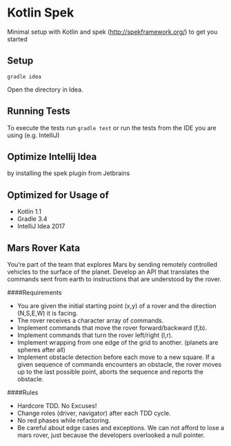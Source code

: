 # Kotlin Spek

Minimal setup with Kotlin and spek (http://spekframework.org/) to get you started

## Setup

    gradle idea

Open the directory in Idea.

## Running Tests

To execute the tests run `gradle test` or run the tests from the IDE you are using (e.g. IntelliJ)

## Optimize Intellij Idea

by installing the spek plugin from Jetbrains

## Optimized for Usage of
- Kotlin 1.1
- Gradle 3.4
- IntelliJ Idea 2017

## Mars Rover Kata

You’re part of the team that explores Mars by sending remotely controlled vehicles to the surface of the planet.
Develop an API that translates the commands sent from earth to instructions that are understood by the rover.

####Requirements
* You are given the initial starting point (x,y) of a rover and the direction (N,S,E,W) it is facing.
* The rover receives a character array of commands.
* Implement commands that move the rover forward/backward (f,b).
* Implement commands that turn the rover left/right (l,r).
* Implement wrapping from one edge of the grid to another. (planets are spheres after all)
* Implement obstacle detection before each move to a new square. If a given sequence of commands encounters an obstacle,
the rover moves up to the last possible point, aborts the sequence and reports the obstacle.

####Rules
* Hardcore TDD. No Excuses!
* Change roles (driver, navigator) after each TDD cycle.
* No red phases while refactoring.
* Be careful about edge cases and exceptions. We can not afford to lose a mars rover, just because the developers overlooked a null pointer.